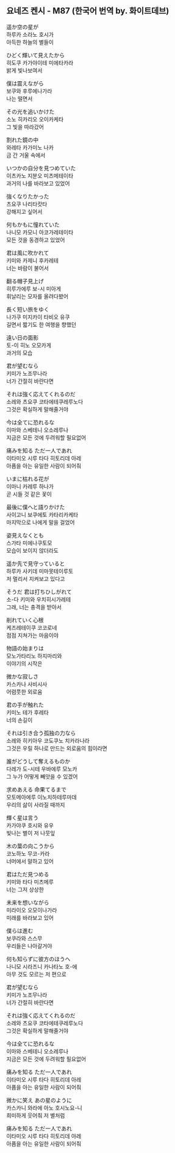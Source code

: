 ## 요네즈 켄시 - M87 (한국어 번역 by. 화이트데브)  

遥か空の星が  
하루카 소라노 호시가  
아득한 하늘의 별들이  
  
ひどく輝いて見えたから  
히도쿠 카가야이테 미에타카라  
밝게 빛나보여서  
  
僕は震えながら  
보쿠와 후루에나가라  
나는 떨면서  
  
その光を追いかけた  
소노 히카리오 오이카케타  
그 빛을 따라갔어  
  
割れた鏡の中  
와레타 카가미노 나카  
금 간 거울 속에서  
  
いつかの自分を見つめていた  
이츠카노 지분오 미츠메테이타  
과거의 나를 바라보고 있었어  
  
強くなりたかった  
츠요쿠 나리타캇타  
강해지고 싶어서  
  
何もかもに憧れていた  
나니모 카모니 아코가레테이타  
모든 것을 동경하고 있었어  
  
君は風に吹かれて  
키미와 카제니 후카레테  
너는 바람이 불어서  
  
翻る帽子見上げ  
히루가에루 보-시 미아게  
휘날리는 모자를 올려다봤어  
  
長く短い旅をゆく  
나가쿠 미지카이 타비오 유쿠  
길면서 짧기도 한 여행을 향했던  
  
遠い日の面影  
토-이 히노 오모카게  
과거의 모습  
  
君が望むなら  
키미가 노조무나라  
너가 간절히 바란다면  
  
それは強く応えてくれるのだ  
소레와 츠요쿠 코타에테쿠레루노다  
그것은 확실하게 말해줄거야  
  
今は全てに恐れるな  
이마와 스베테니 오소레루나  
지금은 모든 것에 두려워할 필요없어  
  
痛みを知る ただ一人であれ  
이타미오 시루 타다 히토리데 아레  
아픔을 아는 유일한 사람이 되어줘  
  
いまに枯れる花が  
이마니 카레루 하나가  
곧 시들 것 같은 꽃이  
  
最後に僕へと語りかけた  
사이고니 보쿠에토 카타리카케타  
마지막으로 나에게 말을 걸었어  
  
姿見えなくとも  
스가타 미에나쿠토모  
모습이 보이지 않더라도  
  
遥か先で見守っていると  
하루카 사키데 미마못테이루토  
저 멀리서 지켜보고 있다고  
  
そうだ 君は打ちひしがれて  
소-다 키미와 우치히시가레테  
그래, 너는 충격을 받아서  
  
削れていく心根  
케즈레테이쿠 코코로네  
점점 지쳐가는 마음이야  
  
物語の始まりは  
모노가타리노 하지마리와  
이야기의 시작은  
  
微かな寂しさ  
카스카나 사비시사  
어렴풋한 외로움  
  
君の手が触れた  
키미노 테가 후레타  
너의 손길이  
  
それは引き合う孤独の力なら  
소레와 히키아우 코도쿠노 치카라나라  
그것은 우릴 하나로 만드는 외로움의 힘이라면  
  
誰がどうして奪えるものか  
다레가 도-시테 우바에루 모노카  
그 누가 어떻게 빼앗을 수 있겠어  
  
求めあえる 命果てるまで  
모토메아에루 이노치하테루마데  
우리의 삶이 사라질 때까지  
  
輝く星は言う  
카가야쿠 호시와 유우  
빛나는 별이 저 나뭇잎  
  
木の葉の向こうから  
코노하노 무코-카라  
너머에서 말하고 있어  
  
君はただ見つめる  
키미와 타다 미츠메루  
너는 그저 상상한  
  
未来を想いながら  
미라이오 오모이나가라  
미래를 바라보고 있어  
  
僕らは進む  
보쿠라와 스스무  
우리들은 나아갈거야  
  
何も知らずに彼方のほうへ  
나니모 시라즈니 카나타노 호-에  
아무 것도 모르는 저 편으로  
  
君が望むなら  
키미가 노조무나라  
너가 간절히 바란다면  
  
それは強く応えてくれるのだ  
소레와 츠요쿠 코타에테쿠레루노다  
그것은 확실하게 말해줄거야  
  
今は全てに恐れるな  
이마와 스베테니 오소레루나  
지금은 모든 것에 두려워할 필요없어  
  
痛みを知る ただ一人であれ  
이타미오 시루 타다 히토리데 아레  
아픔을 아는 유일한 사람이 되어줘  
  
微かに笑え あの星のように  
카스카니 와라에 아노 호시노요-니  
희미하게 웃어줘 저 별처럼  
  
痛みを知る ただ一人であれ  
이타미오 시루 타다 히토리데 아레  
아픔을 아는 유일한 사람이 되어줘  
  
  
